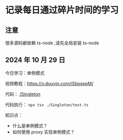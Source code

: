 # 记录每日通过碎片时间的学习

## 注意

很多源码都依赖 ts-node ,请先全局安装 ts-node

## 2024 年 10 月 29 日

今日学习：单例模式

视频教程：https://v.douyin.com/iSbpsppM/

代码： [/Singleton](https://github.com/coderPerseus/daily/tree/main/Singleton)

代码执行： `npx tsx ./Singleton/test.ts`

知识点：

- 什么是单例模式？
- 如何使用 proxy 实现单例模式？

